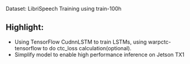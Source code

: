 
Dataset: LibriSpeech
Training using train-100h

## Highlight:

- Using TensorFlow CudnnLSTM to train LSTMs, using warpctc-tensorflow to do ctc_loss calculation(optional).
- Simplify model to enable high performance inference on Jetson TX1